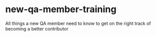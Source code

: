 # new-qa-member-training
All things a new QA member need to know to get on the right track of becoming a better contributor
